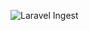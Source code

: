 ![Laravel Ingest](https://raw.githubusercontent.com/zappzerapp/laravel-ingest/refs/heads/main/.github/header.png)